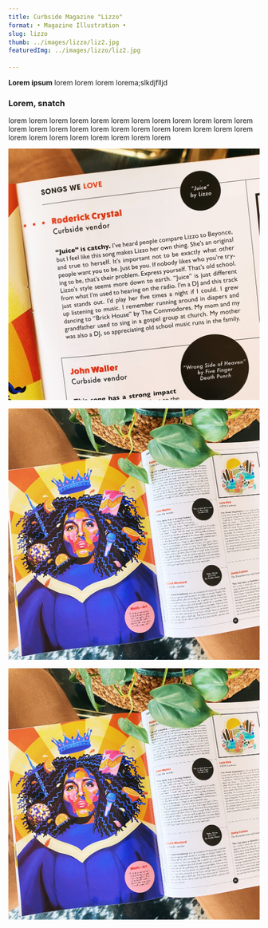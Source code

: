 ```yaml
---
title: Curbside Magazine "Lizzo"   
format: • Magazine Illustration •
slug: lizzo
thumb: ../images/lizzo/liz2.jpg
featuredImg: ../images/lizzo/liz2.jpg

---
```


**Lorem ipsum**
lorem lorem lorem lorema;slkdjflljd

### Lorem, snatch
lorem lorem lorem lorem lorem lorem lorem lorem 
lorem lorem lorem lorem lorem lorem lorem lorem 
lorem lorem lorem lorem lorem lorem lorem lorem 
lorem lorem lorem lorem lorem lorem lorem lorem 

![Click to Enlarge :D](../images/lizzo/liz1.jpg)

![Click to Enlarge :D](../images/lizzo/liz3.jpg)

![Click to Enlarge :D](../images/lizzo/liz3.jpg)